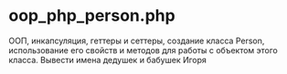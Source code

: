 # oop_php_person.php
ООП, инкапсуляция, геттеры и сеттеры, создание класса Person, использование его свойств и методов для работы с объектом этого класса. Вывести имена дедушек и бабушек Игоря
